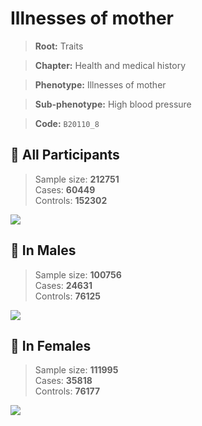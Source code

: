 # Illnesses of mother
> **Root:** Traits  

> **Chapter:** Health and medical history  

> **Phenotype:** Illnesses of mother  

> **Sub-phenotype:** High blood pressure  

> **Code:** `B20110_8`

## 🧪 All Participants  
> Sample size: **212751**  
> Cases: **60449**  
> Controls: **152302**
<img src="/Traits/Figures/ALL/B20110_8.png"/>
<CsvTable src="/public/Traits/Data/ALL/LG_B20110_8.csv" label="🔍 View full results" />

## 👨 In Males  
> Sample size: **100756**  
> Cases: **24631**  
> Controls: **76125**
<img src="/Traits/Figures/Male/B20110_8.png"/>
<CsvTable src="/public/Traits/Data/Male/LG_B20110_8.csv" label="🔍 View full results" />

## 👩 In Females  
> Sample size: **111995**  
> Cases: **35818**  
> Controls: **76177**
<img src="/Traits/Figures/Female/B20110_8.png"/>
<CsvTable src="/public/Traits/Data/Female/LG_B20110_8.csv" label="🔍 View full results" />
